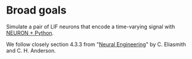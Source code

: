# Broad goals
Simulate a pair of LIF neurons that encode a time-varying signal with [NEURON + Python](https://neuron.yale.edu/neuron/static/docs/neuronpython/firststeps.html).

We follow closely section 4.3.3 from "[Neural Engineering](https://mitpress.mit.edu/books/neural-engineering)"
by C. Eliasmith and C. H. Anderson.
